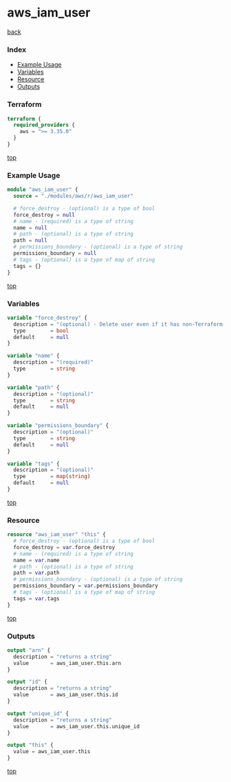 # aws_iam_user

[back](../aws.md)

### Index

- [Example Usage](#example-usage)
- [Variables](#variables)
- [Resource](#resource)
- [Outputs](#outputs)

### Terraform

```terraform
terraform {
  required_providers {
    aws = ">= 3.35.0"
  }
}
```

[top](#index)

### Example Usage

```terraform
module "aws_iam_user" {
  source = "./modules/aws/r/aws_iam_user"

  # force_destroy - (optional) is a type of bool
  force_destroy = null
  # name - (required) is a type of string
  name = null
  # path - (optional) is a type of string
  path = null
  # permissions_boundary - (optional) is a type of string
  permissions_boundary = null
  # tags - (optional) is a type of map of string
  tags = {}
}
```

[top](#index)

### Variables

```terraform
variable "force_destroy" {
  description = "(optional) - Delete user even if it has non-Terraform-managed IAM access keys, login profile or MFA devices"
  type        = bool
  default     = null
}

variable "name" {
  description = "(required)"
  type        = string
}

variable "path" {
  description = "(optional)"
  type        = string
  default     = null
}

variable "permissions_boundary" {
  description = "(optional)"
  type        = string
  default     = null
}

variable "tags" {
  description = "(optional)"
  type        = map(string)
  default     = null
}
```

[top](#index)

### Resource

```terraform
resource "aws_iam_user" "this" {
  # force_destroy - (optional) is a type of bool
  force_destroy = var.force_destroy
  # name - (required) is a type of string
  name = var.name
  # path - (optional) is a type of string
  path = var.path
  # permissions_boundary - (optional) is a type of string
  permissions_boundary = var.permissions_boundary
  # tags - (optional) is a type of map of string
  tags = var.tags
}
```

[top](#index)

### Outputs

```terraform
output "arn" {
  description = "returns a string"
  value       = aws_iam_user.this.arn
}

output "id" {
  description = "returns a string"
  value       = aws_iam_user.this.id
}

output "unique_id" {
  description = "returns a string"
  value       = aws_iam_user.this.unique_id
}

output "this" {
  value = aws_iam_user.this
}
```

[top](#index)